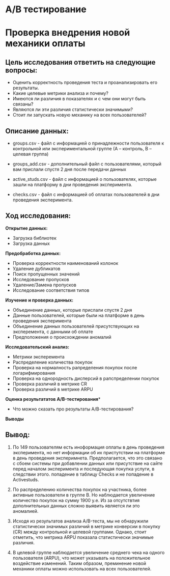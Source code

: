 # A/B тестирование
# Проверка внедрения новой механики оплаты
## Цель исследования ответить на следующие вопросы:
- Оценить корректность проведения теста и проанализировать его результаты.
- Какие целевые метрики анализа и почему?
- Имеются ли различия в показателях и с чем они могут быть связаны?
- Являются ли эти различия статистически значимыми?
- Стоит ли запускать новую механику на всех пользователей?

## Описание данных:
- groups.csv - файл с информацией о принадлежности пользователя к контрольной или экспериментальной группе (А – контроль, B – целевая группа)

- groups_add.csv - дополнительный файл с пользователями, который вам прислали спустя 2 дня после передачи данных

- active_studs.csv - файл с информацией о пользователях, которые зашли на платформу в дни проведения эксперимента.

- checks.csv - файл с информацией об оплатах пользователей в дни проведения эксперимента.
## Ход исследования:
**Открытие данных:**

   - Загрузка библиотек
   - Загрузка данных
    
**Предобработка данных:**
   
   - Проверка корректности наименований колонок
   - Удаление дубликатов
   - Поиск пропущенных значений
   - Исследование пропусков
   - Удаление/Замена пропусков
   - Исследование соответствия типов    
   
**Изучение и проверка данных:**

   - Объединение данных, которые прислали спустя 2 дня
   - Данные пользователей, которые были на платформе в день проведения эксперимента
   - Объединение данных пользователей присутствующих на эксперемента, с данными об оплате
   - Предположения о происхождении аномалий

**Исследовательский анализ:**

- Метрики эксперемента 
- Распределение количества покупок
- Проверка на нормалность рапределения покупок после логарифмирования
- Проверка на однородность дисперсий в рапспределении покупок
- Проверка различий в метрике CR
- Проверка различий в метрике ARPU
   
**Оценка результататов A/B-тестирования***

   - Что можно сказать про результаты A/В-тестирования?   
   
**Выводы**
## Вывод:
1. По 149 пользователям есть иноформация оплаты в день проведения эксперимента, но нет информации об их пристутствии на платформе в день проведения эксперимнета. Предполагается, что это связано с сбоем системы при добавлении данных или присутствие на сайте перед началом эксперимента и последующая покупка услуги, в следствии этого. попадение в таблицу Checks и не попадение в Activestuds.

2. По распределению количества покупок на участника, более активные пользователи в группе B. Но наблюдается увеличение количество покупок на сумму 1900 у.е. Из за отсутствтия дополнительных данных сложно выявить является ли это аномалией.

3. Исходя из результатов анализа A/B-теста, мы не обнаружили статистически значимых различий в метрике конверсии в покупку (CR) между контрольной и целевой группами. Однако, стоит отметить, что метрика ARPU показала статистически значимые различия.


4. В целевой группе наблюдается увеличение среднего чека на одного пользователя (ARPU), что может указывать на положительное воздействие изменений. Таким образом, преминение новой механики оплаты можно использовать на всех пользователей.
